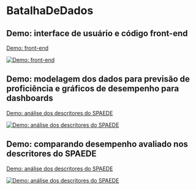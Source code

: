 # BatalhaDeDados

## Demo: interface de usuário e código front-end

[Demo: front-end](https://youtu.be/EQ2qZm6TrNA)

[![Demo: front-end](http://img.youtube.com/vi/EQ2qZm6TrNA/0.jpg)](https://youtu.be/EQ2qZm6TrNA "Demo: front-end")



## Demo: modelagem dos dados para previsão de proficiência e gráficos de desempenho para dashboards

[Demo: análise dos descritores do SPAEDE](https://youtu.be/NugsZIxKQ20)

[![Demo: análise dos descritores do SPAEDE](http://img.youtube.com/vi/NugsZIxKQ20/0.jpg)](https://youtu.be/NugsZIxKQ20 "Demo: análise dos descritores do SPAEDE")


## Demo: comparando desempenho avaliado nos descritores do SPAEDE

[Demo: análise dos descritores do SPAEDE](https://youtu.be/fW2e8S7Xx8E)

[![Demo: análise dos descritores do SPAEDE](http://img.youtube.com/vi/fW2e8S7Xx8E/0.jpg)](https://youtu.be/fW2e8S7Xx8E "Demo: análise dos descritores do SPAEDE")
